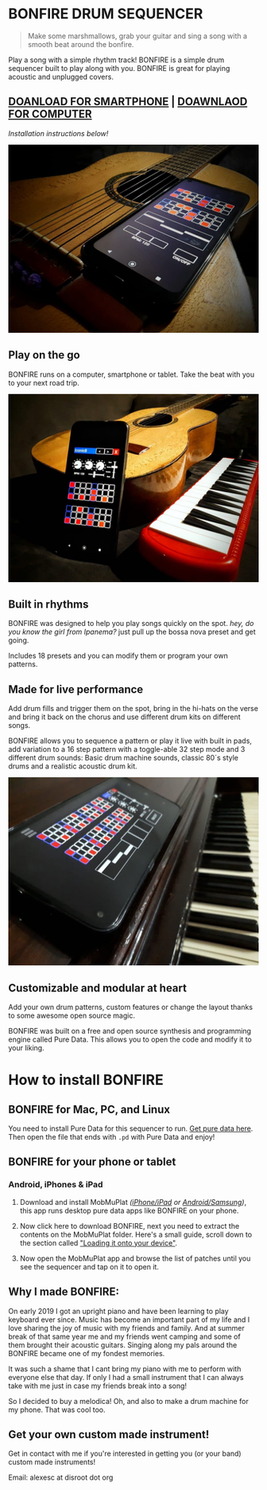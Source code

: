 # BONFIRE DRUM SEQUENCER



> Make some marshmallows, grab your guitar and sing a song with a smooth beat around the bonfire.

Play a song with a simple rhythm track! BONFIRE is a simple drum sequencer built to play along with you. BONFIRE is great for playing acoustic and unplugged covers.

## [DOANLOAD FOR SMARTPHONE](https://github.com/alex-esc/bonfire/blob/main/Downloads/BONFIRE%20DRUM%20MACHINE%20for%20smartphone%20(version%20alpha%201a).zip) | [DOAWNLAOD FOR COMPUTER](https://github.com/alex-esc/bonfire/blob/main/Downloads/BONFIRE%20DRUM%20MACHINE%20for%20computer%20(version%20alpha%201a).zip)

*Installation instructions below!*

![](images/1.jpg)


## Play on the go

BONFIRE runs on a computer, smartphone or tablet. Take the beat with you to your next road trip.

![](images/3.jpg)

## Built in rhythms

BONFIRE was designed to help you play songs quickly on the spot. *hey, do you know the girl from Ipanema?* just pull up the bossa nova preset and get going. 

Includes 18 presets and you can modify them or program your own patterns.

## Made for live performance

Add drum fills and trigger them on the spot, bring in the hi-hats on the verse and bring it back on the chorus and use different drum kits on different songs.

BONFIRE allows you to sequence a pattern or play it live with built in pads, add variation to a 16 step pattern with a toggle-able 32 step mode and 3 different drum sounds: Basic drum machine sounds, classic 80´s style drums and a realistic acoustic drum kit.

![](images/2.jpg)

## Customizable and modular at heart

Add your own drum patterns, custom features or change the layout thanks to some awesome open source magic.

BONFIRE was built on a free and open source synthesis and programming engine called Pure Data. This allows you to open the code and modify it to your liking.

# How to install BONFIRE

## BONFIRE for Mac, PC, and Linux

You need to install Pure Data for this sequencer to run. [Get pure data here](http://puredata.info/downloads/pure-data). Then open the file that ends with `.pd` with Pure Data and enjoy!

## BONFIRE for your phone or tablet

### Android, iPhones & iPad

1. Download and install MobMuPlat *([iPhone/iPad](https://apps.apple.com/us/app/mobmuplat/id597679399) or [Android/Samsung](https://play.google.com/store/apps/details?id=com.iglesiaintermedia.mobmuplat&hl=en_US&gl=US))*, this app runs desktop pure data apps like BONFIRE on your phone.

2. Now click here to download BONFIRE, next you need to extract the contents on the MobMuPlat folder. Here's a small guide, scroll down to the section called ["Loading it onto your device"](https://danieliglesia.com/mobmuplat/doc/index.htm).

3. Now open the MobMuPlat app and browse the list of patches until you see the sequencer and tap on it to open it.

## Why I made BONFIRE:

On early 2019 I got an upright piano and have been learning to play keyboard ever since. Music has become an important part of my life and I love sharing the joy of music with my friends and family. And at summer break of that same year me and my friends went camping and some of them brought their acoustic guitars. Singing along my pals around the BONFIRE became one of my fondest memories.

It was such a shame that I cant bring my piano with me to perform with everyone else that day. If only I had a small instrument that I can always take with me just in case my friends break into a song!

So I decided to buy a melodica! Oh, and also to make a drum machine for my phone. That was cool too.



## Get your own custom made instrument!

Get in contact with me if you're interested in getting you (or your band) custom made instruments!

Email: alexesc at disroot dot org